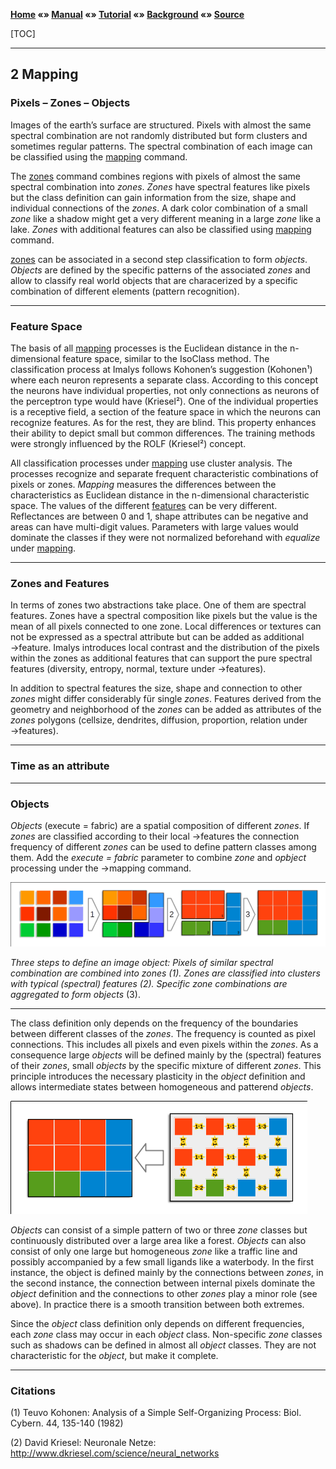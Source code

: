 **[Home](../README.md) «» [Manual](../manual/README.md) «» [Tutorial](../tutorial/README.md) «» [Background](../background/README.md) «» [Source](../source)**

[TOC]

------

## 2 Mapping

### Pixels – Zones – Objects

Images of the earth’s surface are structured. Pixels with almost the same spectral combination are not randomly distributed but form clusters and sometimes regular patterns. The spectral combination of each image can be classified using the [mapping](../manual/9_Mapping.md) command. 

The [zones](../manual/7_Zones.md) command combines regions with pixels of almost the same spectral combination into *zones*. *Zones* have spectral features like pixels but the class definition can gain information from the size, shape and individual connections of the *zones*. A dark color combination of a small *zone* like a shadow might get a very different meaning in a large *zone* like a lake. *Zones* with additional features can also be classified using [mapping](../manual/9_Mapping.md) command. 

[zones](../manual/7_Zones.md) can be associated in a second step classification to form *objects*. *Objects* are defined by the specific patterns of the associated *zones* and allow to classify real world objects that are characerized by a specific combination of different elements (pattern recognition).

------

### Feature Space

The basis of all [mapping](../manual/9_Mapping.md) processes is the Euclidean distance in the n-dimensional feature space, similar to the IsoClass method. The classification process at Imalys follows Kohonen’s suggestion (Kohonen¹) where each neuron represents a separate class. According to this concept the neurons have individual properties, not only connections as neurons of the perceptron type would have (Kriesel²). One of the individual properties is a receptive field, a section of the feature space in which the neurons can recognize features. As for the rest, they are blind. This property enhances their ability to depict small but common differences. The training methods were strongly influenced by the ROLF (Kriesel²) concept.

All classification processes under [mapping](../manual/9_Mapping.md) use cluster analysis. The processes recognize and separate frequent characteristic combinations of pixels or zones. *Mapping* measures the differences between the characteristics as Euclidean distance in the n-dimensional characteristic space. The values of the different [features](../manual/8_Features.md) can be very different. Reflectances are between 0 and 1, shape attributes can be negative and areas can have multi-digit values. Parameters with large values would dominate the classes if they were not normalized beforehand with *equalize* under [mapping](../manual/9_Mapping.md).

------

### Zones and Features

In terms of zones two abstractions take place. One of them are spectral features. Zones have a spectral composition like pixels but the value is the mean of all pixels connected to one zone. Local differences or textures can not be expressed as a spectral attribute but can be added as additional →feature. Imalys introduces local contrast and the distribution of the pixels within the zones as additional features that can support the pure spectral features (diversity, entropy, normal, texture under →features). 

In addition to spectral features the size, shape and connection to other *zones* might differ considerably für single *zones*. Features derived from the geometry and neighborhood of the *zones* can be added as attributes of the *zones* polygons (cellsize, dendrites, diffusion, proportion, relation under →features). 

------

### Time as an attribute

------

### Objects

*Objects* (execute = fabric) are a spatial composition of different *zones*. If *zones* are classified according to their local →features the connection frequency of different *zones* can be used to define pattern classes among them. Add the *execute = fabric* parameter to combine *zone* and *opbject* processing under the →mapping command.

![](../images/B2_PixToObj.png)

*Three steps to define an image object: Pixels of similar spectral combination are combined into zones (1). Zones are classified into clusters with typical (spectral) features (2). Specific zone combinations are aggregated to form objects* (3).

------

The class definition only depends on the frequency of the boundaries between different classes of the *zones*. The frequency is counted as pixel connections. This includes all pixels and even pixels within the *zones*. As a consequence large *objects* will be defined mainly by the (spectral) features of their *zones*, small *objects* by the specific mixture of different *zones*. This principle introduces the necessary plasticity in the *object* definition and allows intermediate states between homogeneous and patterend *objects*.

![](../images/B2_Links.png)

*Objects* can consist of a simple pattern of two or three *zone* classes but continuously distributed over a large area like a forest. *Objects* can also consist of only one large but homogeneous *zone* like a traffic line and possibly accompanied by a few small ligands like a waterbody. In the first instance, the object is defined mainly by the connections between *zones*, in the second instance, the connection between internal pixels dominate the *object* definition and the connections to other *zones* play a minor role (see above). In practice there is a smooth transition between both extremes.

Since the *object* class definition only depends on different frequencies, each *zone* class may occur in each *object* class. Non-specific *zone* classes such as shadows can be defined in almost all *object* classes. They are not characteristic for the *object*, but make it complete.

------

### Citations

(1) Teuvo Kohonen: Analysis of a Simple Self-Organizing Process: Biol. Cybern. 44, 135-140 (1982)

(2) David Kriesel: Neuronale Netze: http://www.dkriesel.com/science/neural_networks

